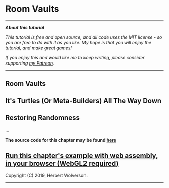 # Room Vaults

---

***About this tutorial***

*This tutorial is free and open source, and all code uses the MIT license - so you are free to do with it as you like. My hope is that you will enjoy the tutorial, and make great games!*

*If you enjoy this and would like me to keep writing, please consider supporting [my Patreon](https://www.patreon.com/blackfuture).*

---



## Room Vaults

## It's Turtles (Or Meta-Builders) All The Way Down

## Restoring Randomness

...

**The source code for this chapter may be found [here](https://github.com/thebracket/rustrogueliketutorial/tree/master/chapter-35-vaults2)**


[Run this chapter's example with web assembly, in your browser (WebGL2 required)](http://bfnightly.bracketproductions.com/rustbook/wasm/chapter-35-vaults2/)
---

Copyright (C) 2019, Herbert Wolverson.

---